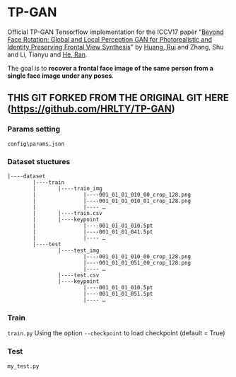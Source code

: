 # TP-GAN

Official TP-GAN Tensorflow implementation for the ICCV17 paper "[Beyond Face Rotation: Global and Local Perception GAN for Photorealistic and Identity Preserving Frontal View Synthesis](http://openaccess.thecvf.com/content_ICCV_2017/papers/Huang_Beyond_Face_Rotation_ICCV_2017_paper.pdf)" by [Huang, Rui](http://www.andrew.cmu.edu/user/ruih2/) and Zhang, Shu and Li, Tianyu and [He, Ran](http://www.nlpr.ia.ac.cn/english/irds/People/rhe.html).

The goal is to **recover a frontal face image of the same person from a single face image under any poses**.

## THIS GIT FORKED FROM THE ORIGINAL GIT HERE (https://github.com/HRLTY/TP-GAN)

### Params setting
`config\params.json`

### Dataset stuctures
```
|----dataset
        |----train
        |       |----train_img
        |               |----001_01_01_010_00_crop_128.png
        |               |----001_01_01_010_01_crop_128.png
        |               |---- …
        |       |----train.csv
        |       |----keypoint
        |               |----001_01_01_010.5pt
        |               |----001_01_01_041.5pt
        |               |---- …
        |----test
                |----test_img
                        |----001_01_01_010_00_crop_128.png
                        |----001_01_01_051_00_crop_128.png
                        |---- …
                |----test.csv
                |----keypoint
                        |----001_01_01_010.5pt
                        |----001_01_01_051.5pt
                        |---- …
```

### Train 
`train.py`
Using the option `--checkpoint` to load checkpoint (default = True)

### Test
`my_test.py`

